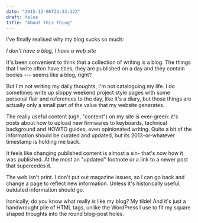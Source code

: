 ```yaml
---
date: "2015-12-06T22:33:12Z"
draft: false
title: "About This Thing"
---
```

I've finally realised why my blog sucks so much:

*I don't have a blog, I have a web site*

It's been convenient to think that a collection of writing is a blog. The
things that I write often have titles, they are published on a day and they
contain bodies --- seems like a blog, right?

But I'm not writing my daily thoughts, I'm not cataloguing my life. I do
sometimes write up sloppy weekend project style pages with some personal flair
and references to the day, like it's a diary, but those things are actually
only a small part of the value that my website generates.

The really useful content (ugh, "content") on my site is ever-green: it's
posts about how to upload new firmwares to keyboards, technical background and
HOWTO guides, even opinionated writing. Quite a bit of the information should
be curated and updated, but its 2013-or-whatever timestamp is holding me back.

It feels like changing published content is almost a sin- that's now how it
was published. At the most an "updated" footnote or a link to a newer post
that supercedes it.

The web isn't print. I don't put out magazine issues, so I can go back and
change a page to reflect new information. Unless it's historically useful,
outdated information should go.

Ironically, do you know what really *is* like my blog? My tilde! And it's just
a handwrought pile of HTML tags, unlike the WordPress I use to fit my square
shaped thoughts into the round blog-post holes.
